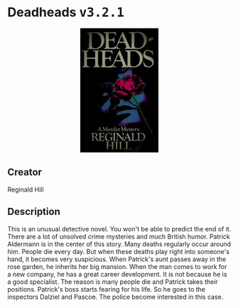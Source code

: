 
# Deadheads <kbd>v3.2.1</kbd>

<center>
  <img src="./cover-1024.jpg"/>
</center>

## Creator
Reginald Hill

## Description
This is an unusual detective novel. You won't be able to predict the end of it. There are a lot of unsolved crime mysteries and much British humor. Patrick Aldermann is in the center of this story. Many deaths regularly occur around him. People die every day. But when these deaths play right into someone's hand, it becomes very suspicious. When Patrick's aunt passes away in the rose garden, he inherits her big mansion. When the man comes to work for a new company, he has a great career development. It is not because he is a good specialist. The reason is many people die and Patrick takes their positions. Patrick's boss starts fearing for his life. So he goes to the inspectors Dalziel and Pascoe. The police become interested in this case.
